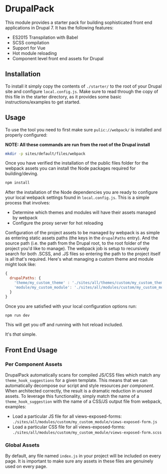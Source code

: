 # DrupalPack

This module provides a starter pack for building sophisticated front end applications in Drupal 7. It has 
the following features:

* ES2015 Transpilation with Babel
* SCSS compilation
* Support for Vue 
* Hot module reloading
* Component level front end assets for Drupal

## Installation

To install it simply copy the contents of `./starter/` to the root of your Drupal site and configure
`local.config.js`. Make sure to read through the copy of this file in the starter directory, as it provides
some basic instructions/examples to get started.

## Usage

To use the tool you need to first make sure  `pulic://webpack/` is installed and properly configured:

**NOTE: All these commands are run from the root of the Drupal install**

```bash
mkdir -p sites/default/files/webpack
```
Once you have verified the installation of the public files folder for the webpack assets you can install the Node
packages required for building/deving.

```bash
npm install
```

After the installation of the Node dependencies you are ready to configure your local webpack settings found in
`local.config.js`. This is a simple process that involves:

* Determine which themes and modules will have their assets managed by webpack
* Configure the proxy server for hot reloading

Configuration of the project assets to be managed by webpack is as simple as entering static assets paths
(the keys in the `drupalPaths` entry). And the source path (i.e. the path from the Drupal root, to the root folder
of the project you'd like to manage). The webpack job is setup to recursively search for both .SCSS, and .JS files
so entering the path to the project itself is all that's required. Here's what managing a custom theme and module
might look like:

```javascript
{
  drupalPaths: {
    'theme/my_custom_theme' : './sites/all/themes/custom/my_custom_theme',
    'module/my_custom_module': './sites/all/modules/custom/my_custom_module'
  }
}
```

Once you are satisfied with your local configuration options run:

```bash
npm run dev
```

This will get you off and running with hot reload included.

It's *that* simple.

## Front End Usage

### Per Component Assets
DrupalPack automatically scans for compiled JS/CSS files which match any `theme_hook_suggestions` for a given template.
This means that we can automatically decompose our script and style resources *per component*. When architected correctly,
the result is a dramatic reduction in unused assets. To leverage this functionality, simply match the name of a
`theme_hook_suggestion` with the name of a CSS/JS output file from webpack, examples:

* Load a particular JS file for all views-exposed-forms: 
  `./sites/all/modules/custom/my_custom_module/views-exposed-form.js`
* Load a particular CSS file for all views-exposed-forms: 
  `./sites/all/modules/custom/my_custom_module/views-exposed-form.scss`

### Global Assets
By default, any file named `index.js` in your project will be included on every page. It is important to make sure
any assets in these files are genuinely used on every page.